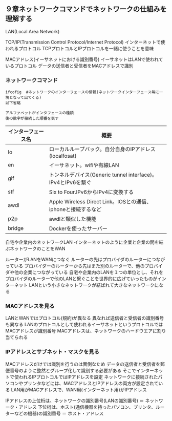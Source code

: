 ## ９章ネットワークコマンドでネットワークの仕組みを理解する

LAN(Local Area Network)

TCP/IP(Transmission Control Protocol/Internet Protocol)
インターネットで使われるプロトコル
TCPプロトコルとIPプロトコルを一緒に使うことを意味

MACアドレス(イーサネットにおける識別番号)
イーサネットはLANで使われているプロトコル
データの送信者と受信者をMACアドレスで識別

### ネットワークコマンド

```
ifcofig  #ネットワークのインターフェースの情報(ネットワークインターフェース毎に一塊となって出てくる)
以下省略

アルファベットがインタフェースの種類
後の数字が接続した順番を表す
```

|インターフェース名|概要|
| ----| ---- |
|lo|ローカルループバック。自分自身のIPアドレス(localfosat)|
|en|イーサネット。wifiや有線LAN|
|gif|トンネルデバイス(Generic tunnel interface)。IPv4とIPv6を繋ぐ|
|stf|Six to Four.IPv6からIPv4に変換する|
|awdl|Apple Wireless Direct Link。IOSとの通信、iphoneと接続するなど|
|p2p|awdlと類似した機能|
|bridge|Dockerを使ったサーバー|


自宅や企業内のネットワークLAN
インターネットのように企業と企業の間を結ぶネットワークのことをWAN

ルーターがLANをWANにつなぐ
ルーターの先はプロバイダのルーターにつながっている
プロバイダーのルーターから先はまた別のルーターで、他のプロバイダや他の企業につながっている
自宅や企業内のLANを１つの単位とし、それをプロバイダのルーターで他のLANと繋ぐことを世界的に広げていったものがインターネット
LANという小さなネットワークが結ばれて大きなネットワークになる

### MACアドレスを見る
LANとWANではプロトコル(規約)が異なる
異なれば送信者と受信者の識別番号も異なる
LANのプロトコルとして使われるイーサネットというプロトコルではMACアドレスが識別番号
MACアドレスは、ネットワークのハードウエアに割り当てられる

### IPアドレスとサブネット・マスクを見る
MACアドレスだけでは識別を行うのは面倒なため
データの送信者と受信者を郵便番号のように整然とグループ化して識別する必要がある
そこでインターネットで使われるIPプロトコルではIPアドレスを設定
ネットワークに接続されたパソコンやプリンタなどには、MACアドレスとIPアドレスの両方が設定されている
LAN用がMACアドレスで、WAN用(インターネット用)がIPアドレス

IPアドレスの上位桁は、ネットワークの識別番号(LANの識別番号) ＝ ネットワーク・アドレス
下位桁は、ホスト(通信機器を持ったパソコン、プリンタ、ルーターなどの機器)の識別番号 ＝ ホスト・アドレス




